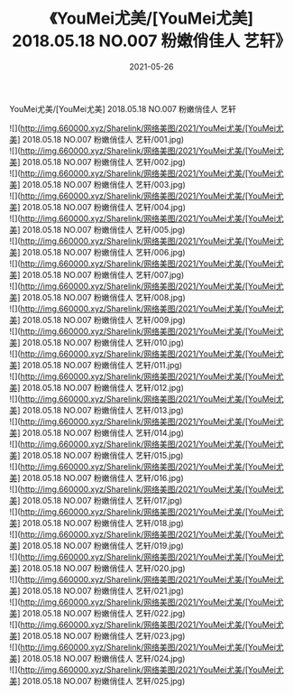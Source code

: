 ﻿---
layout: post
title:  《YouMei尤美/[YouMei尤美] 2018.05.18 NO.007 粉嫩俏佳人 艺轩》
date:   2021-05-26
img: http://img.660000.xyz/Sharelink/网络美图/2021/YouMei尤美/[YouMei尤美] 2018.05.18 NO.007 粉嫩俏佳人 艺轩/000.jpg
categories: [美女, 清纯, 唯美]
---

YouMei尤美/[YouMei尤美] 2018.05.18 NO.007 粉嫩俏佳人 艺轩

 ![](http://img.660000.xyz/Sharelink/网络美图/2021/YouMei尤美/[YouMei尤美] 2018.05.18 NO.007 粉嫩俏佳人 艺轩/001.jpg) <br>![](http://img.660000.xyz/Sharelink/网络美图/2021/YouMei尤美/[YouMei尤美] 2018.05.18 NO.007 粉嫩俏佳人 艺轩/002.jpg) <br>![](http://img.660000.xyz/Sharelink/网络美图/2021/YouMei尤美/[YouMei尤美] 2018.05.18 NO.007 粉嫩俏佳人 艺轩/003.jpg) <br>![](http://img.660000.xyz/Sharelink/网络美图/2021/YouMei尤美/[YouMei尤美] 2018.05.18 NO.007 粉嫩俏佳人 艺轩/004.jpg) <br>![](http://img.660000.xyz/Sharelink/网络美图/2021/YouMei尤美/[YouMei尤美] 2018.05.18 NO.007 粉嫩俏佳人 艺轩/005.jpg) <br>![](http://img.660000.xyz/Sharelink/网络美图/2021/YouMei尤美/[YouMei尤美] 2018.05.18 NO.007 粉嫩俏佳人 艺轩/006.jpg) <br>![](http://img.660000.xyz/Sharelink/网络美图/2021/YouMei尤美/[YouMei尤美] 2018.05.18 NO.007 粉嫩俏佳人 艺轩/007.jpg) <br>![](http://img.660000.xyz/Sharelink/网络美图/2021/YouMei尤美/[YouMei尤美] 2018.05.18 NO.007 粉嫩俏佳人 艺轩/008.jpg) <br>![](http://img.660000.xyz/Sharelink/网络美图/2021/YouMei尤美/[YouMei尤美] 2018.05.18 NO.007 粉嫩俏佳人 艺轩/009.jpg) <br>![](http://img.660000.xyz/Sharelink/网络美图/2021/YouMei尤美/[YouMei尤美] 2018.05.18 NO.007 粉嫩俏佳人 艺轩/010.jpg) <br>![](http://img.660000.xyz/Sharelink/网络美图/2021/YouMei尤美/[YouMei尤美] 2018.05.18 NO.007 粉嫩俏佳人 艺轩/011.jpg) <br>![](http://img.660000.xyz/Sharelink/网络美图/2021/YouMei尤美/[YouMei尤美] 2018.05.18 NO.007 粉嫩俏佳人 艺轩/012.jpg) <br>![](http://img.660000.xyz/Sharelink/网络美图/2021/YouMei尤美/[YouMei尤美] 2018.05.18 NO.007 粉嫩俏佳人 艺轩/013.jpg) <br>![](http://img.660000.xyz/Sharelink/网络美图/2021/YouMei尤美/[YouMei尤美] 2018.05.18 NO.007 粉嫩俏佳人 艺轩/014.jpg) <br>![](http://img.660000.xyz/Sharelink/网络美图/2021/YouMei尤美/[YouMei尤美] 2018.05.18 NO.007 粉嫩俏佳人 艺轩/015.jpg) <br>![](http://img.660000.xyz/Sharelink/网络美图/2021/YouMei尤美/[YouMei尤美] 2018.05.18 NO.007 粉嫩俏佳人 艺轩/016.jpg) <br>![](http://img.660000.xyz/Sharelink/网络美图/2021/YouMei尤美/[YouMei尤美] 2018.05.18 NO.007 粉嫩俏佳人 艺轩/017.jpg) <br>![](http://img.660000.xyz/Sharelink/网络美图/2021/YouMei尤美/[YouMei尤美] 2018.05.18 NO.007 粉嫩俏佳人 艺轩/018.jpg) <br>![](http://img.660000.xyz/Sharelink/网络美图/2021/YouMei尤美/[YouMei尤美] 2018.05.18 NO.007 粉嫩俏佳人 艺轩/019.jpg) <br>![](http://img.660000.xyz/Sharelink/网络美图/2021/YouMei尤美/[YouMei尤美] 2018.05.18 NO.007 粉嫩俏佳人 艺轩/020.jpg) <br>![](http://img.660000.xyz/Sharelink/网络美图/2021/YouMei尤美/[YouMei尤美] 2018.05.18 NO.007 粉嫩俏佳人 艺轩/021.jpg) <br>![](http://img.660000.xyz/Sharelink/网络美图/2021/YouMei尤美/[YouMei尤美] 2018.05.18 NO.007 粉嫩俏佳人 艺轩/022.jpg) <br>![](http://img.660000.xyz/Sharelink/网络美图/2021/YouMei尤美/[YouMei尤美] 2018.05.18 NO.007 粉嫩俏佳人 艺轩/023.jpg) <br>![](http://img.660000.xyz/Sharelink/网络美图/2021/YouMei尤美/[YouMei尤美] 2018.05.18 NO.007 粉嫩俏佳人 艺轩/024.jpg) <br>![](http://img.660000.xyz/Sharelink/网络美图/2021/YouMei尤美/[YouMei尤美] 2018.05.18 NO.007 粉嫩俏佳人 艺轩/025.jpg) <br>